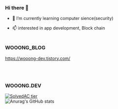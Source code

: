 

### Hi there 👋

- 🌱 I’m currently learning computer sience(security)<br>

- 📫 interested in app development, Block chain
<br><br>



### WOOONG_BLOG

https://wooong-dev.tistory.com/

<br><br>

### WOOONG.DEV

[![SolvedAC tier](http://mazassumnida.wtf/api/v2/generate_badge?boj=codethinking)](https://solved.ac/codethinkg)
<br>
![Anurag's GitHub stats](https://github-readme-stats.vercel.app/api?username=wooongdev&show_icons=true&theme=radical)
